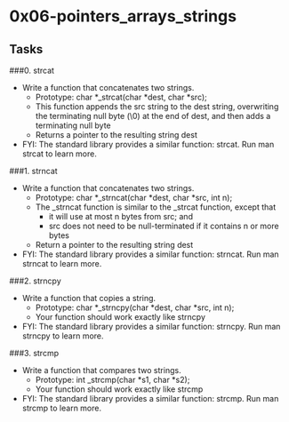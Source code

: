# 0x06-pointers_arrays_strings
## Tasks

###0. strcat
* Write a function that concatenates two strings.
	* Prototype: char *_strcat(char *dest, char *src);
	* This function appends the src string to the dest string, overwriting the terminating null byte (\0) at the end of dest, and then adds a terminating null byte
	* Returns a pointer to the resulting string dest
* FYI: The standard library provides a similar function: strcat. Run man strcat to learn more.

###1. strncat
* Write a function that concatenates two strings.
	* Prototype: char *_strncat(char *dest, char *src, int n);
	* The _strncat function is similar to the _strcat function, except that
		* it will use at most n bytes from src; and
		* src does not need to be null-terminated if it contains n or more bytes
	* Return a pointer to the resulting string dest
* FYI: The standard library provides a similar function: strncat. Run man strncat to learn more.

###2. strncpy
* Write a function that copies a string.
	* Prototype: char *_strncpy(char *dest, char *src, int n);
	* Your function should work exactly like strncpy
* FYI: The standard library provides a similar function: strncpy. Run man strncpy to learn more.

###3. strcmp
* Write a function that compares two strings.
	* Prototype: int _strcmp(char *s1, char *s2);
	* Your function should work exactly like strcmp
* FYI: The standard library provides a similar function: strcmp. Run man strcmp to learn more.
